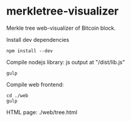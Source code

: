 # merkletree-visualizer
Merkle tree web-visualizer of Bitcoin block.

Install dev dependencies
```shell
npm install --dev
```
Compile nodejs library: js output at "/dist/lib.js"
```shell
gulp
```
Compile web frontend:
```shell
cd ./web
gulp
```
HTML page: ./web/tree.html
